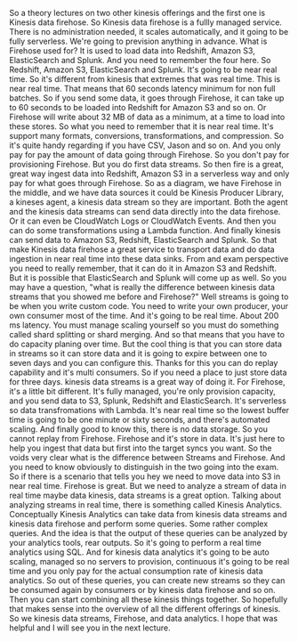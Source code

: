 
<v Man>So a theory lectures on two other kinesis offerings</v>
and the first one is Kinesis data firehose.
So Kinesis data firehose is a fullly managed service.
There is no administration needed, it scales automatically,
and it going to be fully serverless.
We're going to prevision anything in advance.
What is Firehose used for?
It is used to load data into Redshift, Amazon S3,
ElasticSearch and Splunk.
And you need to remember the four here.
So Redshift, Amazon S3, ElasticSearch and Splunk.
It's going to be near real time.
So it's different from kinesis that extremes that
was real time.
This is near real time.
That means that 60 seconds latency minimum
for non full batches.
So if you send some data, it goes through Firehose,
it can take up to 60 seconds to be loaded
into Redshift for Amazon S3 and so on.
Or Firehose will write about 32 MB of data
as a minimum, at a time to load into these stores.
So what you need to remember that it is
near real time.
It's support many formats, conversions,
transformations, and compression.
So it's quite handy regarding if you have CSV,
Jason and so on.
And you only pay for pay the amount of data
going through Firehose.
So you don't pay for provisioning Firehose.
But you do first data streams.
So then fire is a great, great way ingest data
into Redshift, Amazon S3 in a serverless way
and only pay for what goes through Firehose.
So as a diagram, we have Firehose in the middle,
and we have data sources it could be
Kinesis Producer Library, a kineses agent,
a kinesis data stream so they are important.
Both the agent and the kinesis data streams
can send data directly into the data firehose.
Or it can even be CloudWatch Logs or
CloudWatch Events.
And then you can do some transformations
using a Lambda function.
And finally kinesis can send data to
Amazon S3, Redshift, ElasticSearch and Splunk.
So that make Kinesis data firehose a great service
to transport data and do data ingestion
in near real time into these data sinks.
From and exam perspective you need to
really remember, that it can do it in
Amazon S3 and Redshift.
But it is possible that ElasticSearch and Splunk
will come up as well.
So you may have a question, "what is really
the difference between kinesis data streams
that you showed me before and Firehose?"
Well streams is going to be when you write
custom code.
You need to write your own producer,
your own consumer most of the time.
And it's going to be real time.
About 200 ms latency.
You must manage scaling yourself so you must
do something called shard splitting or
shard merging.
And so that means that you have to do
capacity planing over time.
But the cool thing is that you can store data
in streams so it can store data
and it is going to expire between one to seven days
and you can configure this.
Thanks for this you can do replay capability
and it's multi consumers.
So if you need a place to just store data
for three days.
kinesis data streams is a great way of doing it.
For Firehose, it's a little bit different.
It's fully managed, you're only provision capacity,
and you send data to S3, Splunk, Redshift
and ElasticSearch.
It's serverless so data transfromations
with Lambda.
It's near real time so the lowest buffer time
is going to be one minute or sixty seconds,
and there's automated scaling.
And finally good to know this,
there is no data storage.
So you cannot replay from Firehose.
Firehose and it's store in data.
It's just here to help you ingest that data
but first into the target syncs you want.
So the voids very clear what is the difference
between Streams and Firehose.
And you need to know obviously to distinguish
in the two going into the exam.
So if there is a scenario that tells you
hey we need to move data into S3 in near
real time.
Firehose is great.
But we need to analyze a stream of data
in real time maybe data kinesis, data streams
is a great option.
Talking about analyzing streams in real time,
there is something called Kinesis Analytics.
Conceptually Kinesis Analytics can take data
from kinesis data streams and kinesis data firehose
and perform some queries.
Some rather complex queries.
And the idea is that the output of these queries
can be analyzed by your analytics tools, rear outputs.
So it's going to perform a real time
analytics using SQL.
And for kinesis data analytics it's going to be
auto scaling, managed so no servers to provision,
continuous it's going to be real time
and you only pay for the actual consumption rate
of kinesis data analytics.
So out of these queries,
you can create new streams
so they can be consumed again by consumers
or by kinesis data firehose and so on.
Then you can start combining all these kinesis
things together.
So hopefully that makes sense into the overview
of all the different offerings of kinesis.
So we kinesis data streams, Firehose,
and data analytics.
I hope that was helpful and I will see you
in the next lecture.